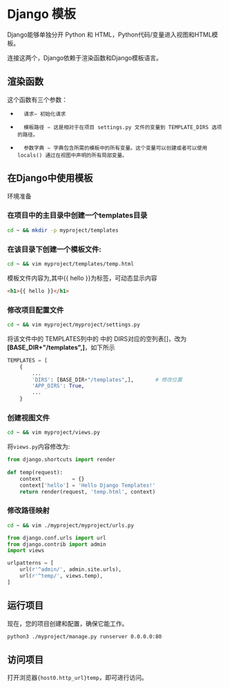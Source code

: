 # Django 模板		

Django能够单独分开 Python 和 HTML，Python代码/变量进入视图和HTML模板。 

连接这两个，Django依赖于渲染函数和Django模板语言。 

## 		 		渲染函数

这个函数有三个参数：

- 		请求− 初始化请求 		
- 		模板路径 − 这是相对于在项目 settings.py 文件的变量到 TEMPLATE_DIRS 选项的路径。 		
- 		参数字典 − 字典包含所需的模板中的所有变量。这个变量可以创建或者可以使用 locals() 通过在视图中声明的所有局部变量。 		

## 在Django中使用模板

环境准备

### 在项目中的主目录中创建一个templates目录

```bash
cd ~ && mkdir -p myproject/templates
```

### 在该目录下创建一个模板文件:

```bash
cd ~ && vim myproject/templates/temp.html 
```

模板文件内容为,其中{{ hello }}为标签，可动态显示内容

```html
<h1>{{ hello }}</h1>
```

### 修改项目配置文件

```bash
cd ~ && vim myproject/myproject/settings.py
```

将该文件中的 TEMPLATES列中的 中的 DIRS对应的空列表[]，改为 **[BASE_DIR+"/templates",]**，如下所示

```python
TEMPLATES = [
    {
        ...
        'DIRS': [BASE_DIR+"/templates",],       # 修改位置
        'APP_DIRS': True,
        ...
    }
```

### 创建视图文件

```bash
cd ~ && vim myproject/views.py
```

将`views.py`内容修改为:
```python
from django.shortcuts import render
 
def temp(request):
    context          = {}
    context['hello'] = 'Hello Django Templates!'
    return render(request, 'temp.html', context)
```

### 修改路径映射

```bash
cd ~ && vim ./myproject/myproject/urls.py
```

```python
from django.conf.urls import url
from django.contrib import admin
import views

urlpatterns = [
    url(r'^admin/', admin.site.urls),
    url(r'^temp/', views.temp),
]
```

##  运行项目

现在，您的项目创建和配置，确保它能工作。

```bash
python3 ./myproject/manage.py runserver 0.0.0.0:80
```

## 访问项目

打开浏览器`{host0.http_url}temp`，即可进行访问。
